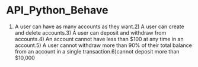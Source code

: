 # API_Python_Behave
1) A user can have as many accounts as they want.2) A user can create and delete accounts.3) A user can deposit and withdraw from accounts.4) An account cannot have less than $100 at any time in an account.5) A user cannot withdraw more than 90% of their total balance from an account in a single transaction.6)cannot deposit more than $10,000
